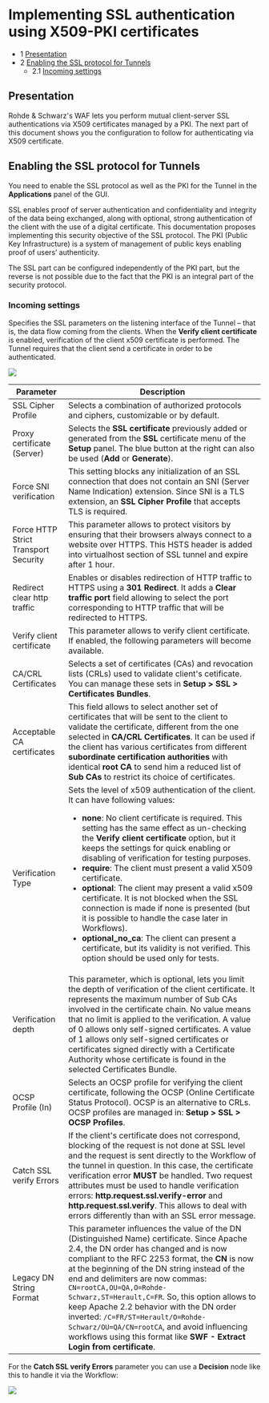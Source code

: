 Implementing SSL authentication using X509-PKI certificates
===========================================================

* 1 [Presentation](#presentation)
* 2 [Enabling the SSL protocol for Tunnels](#enabling-the-ssl-protocol-for-tunnels)
	* 2.1 [Incoming settings](#incoming-settings)

Presentation
------------

Rohde & Schwarz's WAF lets you perform mutual client-server SSL authentications via X509 certificates managed by a PKI. The next part of this document shows you the configuration to follow for authenticating via X509 certificate.

Enabling the SSL protocol for Tunnels
-------------------------------------

You need to enable the SSL protocol as well as the PKI for the Tunnel in the **Applications** panel of the GUI.

SSL enables proof of server authentication and confidentiality and integrity of the data being exchanged, along with optional, strong authentication of the client with the use of a digital certificate. This documentation proposes implementing this security objective of the SSL protocol. The PKI (Public Key Infrastructure) is a system of management of public keys enabling proof of users’ authenticity.

The SSL part can be configured independently of the PKI part, but the reverse is not possible due to the fact that the PKI is an integral part of the security protocol.

### Incoming settings

Specifies the SSL parameters on the listening interface of the Tunnel – that is, the data flow coming from the clients. When the **Verify client certificate** is enabled, verification of the client x509 certificate is performed. The Tunnel requires that the client send a certificate in order to be authenticated.

![](./attachments/ssl_incoming.png)

|Parameter|Description|
|---------|-----------|
|SSL Cipher Profile|Selects a combination of authorized protocols and ciphers, customizable or by default.|
|Proxy certificate (Server)|Selects the **SSL certificate** previously added or generated from the **SSL** certificate menu of the **Setup** panel. The blue button at the right can also be used (**Add** or **Generate**).|
|Force SNI verification|This setting blocks any initialization of an SSL connection that does not contain an SNI (Server Name Indication) extension. Since SNI is a TLS extension, an **SSL Cipher Profile** that accepts TLS is required.|
|Force HTTP Strict Transport Security|This parameter allows to protect visitors by ensuring that their browsers always connect to a website over HTTPS. This HSTS header is added into virtualhost section of SSL tunnel and expire after 1 hour.|
|Redirect clear http traffic|Enables or disables redirection of HTTP traffic to HTTPS using a **301 Redirect**. It adds a **Clear traffic port** field allowing to select the port corresponding to HTTP traffic that will be redirected to HTTPS.|
|Verify client certificate|This parameter allows to verify client certificate. If enabled, the following parameters will become available. |
|CA/CRL Certificates|Selects a set of certificates (CAs) and revocation lists (CRLs) used to validate client's cetificate. You can manage these sets in **Setup > SSL > Certificates Bundles**.|
|Acceptable CA certificates|This field allows to select another set of certificates that will be sent to the client to validate the certificate, different from the one selected in **CA/CRL Certificates**. It can be used if the client has various certificates from different **subordinate certification authorities** with identical **root CA** to send him a reduced list of **Sub CAs** to restrict its choice of certificates.|
|Verification Type|Sets the level of x509 authentication of the client. It can have following values: <ul><li>**none**: No client certificate is required. This setting has the same effect as un-checking the **Verify client certificate** option, but it keeps the settings for quick enabling or disabling of verification for testing purposes.</li><li>**require**: The client must present a valid X509 certificate.</li><li>**optional**: The client may present a valid x509 certificate. It is not blocked when the SSL connection is made if none is presented (but it is possible to handle the case later in Workflows).</li><li>**optional_no_ca**: The client can present a certificate, but its validity is not verified. This option should be used only for tests.</li></ul>|
|Verification depth|This parameter, which is optional, lets you limit the depth of verification of the client certificate. It represents the maximum number of Sub CAs involved in the certificate chain. No value means that no limit is applied to the verification. A value of 0 allows only self-signed certificates. A value of 1 allows only self-signed certificates or certificates signed directly with a Certificate Authority whose certificate is found in the selected Certificates Bundle.|
|OCSP Profile (In)|Selects an OCSP profile for verifying the client certificate, following the OCSP (Online Certificate Status Protocol). OCSP is an alternative to CRLs. OCSP profiles are managed in: **Setup > SSL > OCSP Profiles**.|
|Catch SSL verify Errors|If the client's certificate does not correspond, blocking of the request is not done at SSL level and the request is sent directly to the Workflow of the tunnel in question. In this case, the certificate verification error **MUST** be handled. Two request attributes must be used to handle verification errors: **http.request.ssl.verify-error** and **http.request.ssl.verify**. This allows to deal with errors differently than with an SSL error message.|
|Legacy DN String Format|This parameter influences the value of the DN (Distinguished Name) certificate. Since Apache 2.4, the DN order has changed and is now compliant to the RFC 2253 format, the **CN** is now at the beginning of the DN string instead of the end and delimiters are now commas: `CN=rootCA,OU=QA,O=Rohde-Schwarz,ST=Herault,C=FR`. So, this option allows to keep Apache 2.2 behavior with the DN order inverted: `/C=FR/ST=Herault/O=Rohde-Schwarz/OU=QA/CN=rootCA`, and avoid influencing workflows using this format like **SWF - Extract Login from certificate**.||

For the **Catch SSL verify Errors** parameter you can use a **Decision** node like this to handle it via the Workflow:

![](./attachments/ssl_verify_example.png)